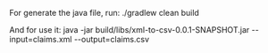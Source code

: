 For generate the java file, run:
./gradlew clean build


And for use it:
java -jar build/libs/xml-to-csv-0.0.1-SNAPSHOT.jar --input=claims.xml --output=claims.csv
